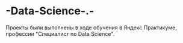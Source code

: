 # -Data-Science-.-
Проекты были выполнены в ходе обучения в Яндекс.Практикуме, профессии "Специалист по Data Science".
